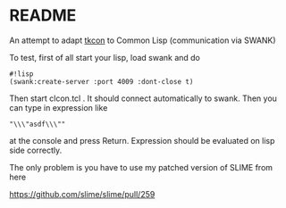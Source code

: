 # README #

An attempt to adapt [tkcon](http://tkcon.sourceforge.net/) to Common Lisp (communication via SWANK)

To test, first of all start your lisp, load swank and do 

```
#!lisp
(swank:create-server :port 4009 :dont-close t)
```

Then start clcon.tcl . It should connect automatically to swank. 
Then you can type in expression like 

```
"\\\"asdf\\\""
```
at the console and press Return. Expression should be evaluated on lisp side correctly. 

The only problem is you have to use my patched version of SLIME from here

https://github.com/slime/slime/pull/259